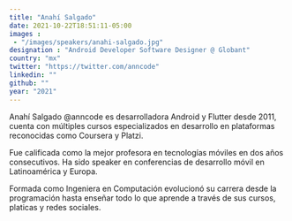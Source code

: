 ```yaml
---
title: "Anahí Salgado"
date: 2021-10-22T18:51:11-05:00
images : 
 - "/images/speakers/anahi-salgado.jpg"
designation : "Android Developer Software Designer @ Globant"
country: "mx"
twitter: "https://twitter.com/anncode"
linkedin: ""
github: ""
year: "2021"
---
```


Anahí Salgado @anncode es desarrolladora Android y Flutter desde 2011, cuenta con múltiples cursos especializados en desarrollo en plataformas reconocidas como Coursera y Platzi.

Fue calificada como la mejor profesora en tecnologías móviles en dos años consecutivos.
Ha sido speaker en conferencias de desarrollo móvil en Latinoamérica y Europa.

Formada como Ingeniera en Computación evolucionó su carrera desde la programación hasta enseñar todo lo que aprende a través de sus cursos, platicas y redes sociales.